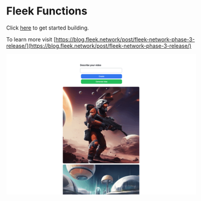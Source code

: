 # Fleek Functions

Click [here](https://play.fleek.network/) to get started building.

To learn more visit [https://blog.fleek.network/post/fleek-network-phase-3-release/](https://blog.fleek.network/post/fleek-network-phase-3-release/)

![Preview](image.png)
